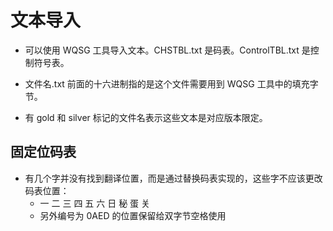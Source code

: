 # 文本导入

- 可以使用 WQSG 工具导入文本。CHSTBL.txt 是码表。ControlTBL.txt 是控制符号表。

- 文件名.txt 前面的十六进制指的是这个文件需要用到 WQSG 工具中的填充字节。

- 有 gold 和 silver 标记的文件名表示这些文本是对应版本限定。

## 固定位码表

- 有几个字并没有找到翻译位置，而是通过替换码表实现的，这些字不应该更改码表位置：
	- 一 二 三 四 五 六 日 秘 蛋 关
	- 另外编号为 0AED 的位置保留给双字节空格使用